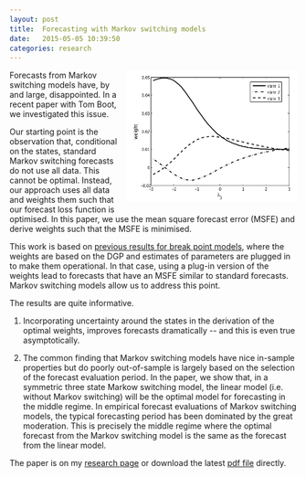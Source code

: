 ```yaml
---
layout: post
title:  Forecasting with Markov switching models
date:   2015-05-05 10:39:50
categories: research
---
```


<img src="/pics/weights.png" style="float:right;margin:0 0 5px 5px;">

Forecasts from Markov switching models have, by and large, disappointed. In a recent paper with Tom Boot, we investigated this issue. 

Our starting point is the observation that, conditional on the states, standard Markov switching forecasts do not use all data. This cannot be optimal. Instead, our approach uses all data and weights them such that our forecast loss function is optimised. In this paper, we use the mean square forecast error (MSFE) and derive weights such that the MSFE is minimised. 

This work is based on [previous results for break point models](/research.html#OptimalWeights), where the weights are based on the DGP and estimates of parameters are plugged in to make them operational. In that case, using a plug-in version of the weights lead to forecasts that have an MSFE similar to standard forecasts. Markov switching models allow us to address this point.

The results are quite informative. 

1. Incorporating uncertainty around the states in the derivation of the optimal weights, improves forecasts dramatically -- and this is even true asymptotically.

2. The common finding that Markov switching models have nice in-sample properties but do poorly out-of-sample is largely based on the selection of the forecast evaluation period. In the paper, we show that, in a symmetric three state Markow switching model, the linear model (i.e. without Markov switching) will be the optimal model for forecasting in the middle regime.
In empirical forecast evaluations of Markov switching models, the typical forecasting period has been dominated by the great moderation. This is precisely the middle regime where the optimal forecast from the Markov switching model is the same as the forecast from the linear model. 

The paper is on my [research page](/research.html#MarkovSwitching) or download the latest
[pdf file](/papers/Boot_Pick_2015_Optimal_Weights.pdf) directly.